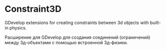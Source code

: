 # Constraint3D

GDevelop extensions for creating constraints between 3d objects with built-in physics.


Расширение для GDevelop для создания соединений (ограничений) между 3д-объектами с помощью встроенной 3д-физики.
